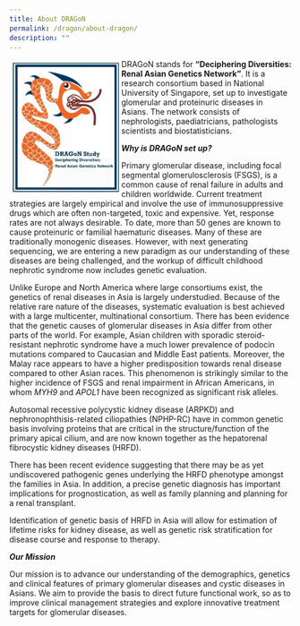 ```yaml
---
title: About DRAGoN
permalink: /dragon/about-dragon/
description: ""
---
```

<img src="/images/DRAGoN%20Asian%20Genetics%20Network/dragon-247x300.jpg" style="width:200px" align="left">

DRAGoN stands for **“Deciphering Diversities: Renal Asian Genetics Network”**. It is a research consortium based in National University of Singapore, set up to investigate glomerular and proteinuric diseases in Asians. The network consists of nephrologists, paediatricians, pathologists scientists and biostatisticians.

**_Why is DRAGoN set up?_**

Primary glomerular disease, including focal segmental glomerulosclerosis (FSGS), is a common cause of renal failure in adults and children worldwide. Current treatment strategies are largely empirical and involve the use of immunosuppressive drugs which are often non-targeted, toxic and expensive. Yet, response rates are not always desirable. To date, more than 50 genes are known to cause proteinuric or familial haematuric diseases. Many of these are traditionally monogenic diseases. However, with next generating sequencing, we are entering a new paradigm as our understanding of these diseases are being challenged, and the workup of difficult childhood nephrotic syndrome now includes genetic evaluation.

Unlike Europe and North America where large consortiums exist, the genetics of renal diseases in Asia is largely understudied. Because of the relative rare nature of the diseases, systematic evaluation is best achieved with a large multicenter, multinational consortium. There has been evidence that the genetic causes of glomerular diseases in Asia differ from other parts of the world. For example, Asian children with sporadic steroid-resistant nephrotic syndrome have a much lower prevalence of podocin mutations compared to Caucasian and Middle East patients. Moreover, the Malay race appears to have a higher predisposition towards renal disease compared to other Asian races. This phenomenon is strikingly similar to the higher incidence of FSGS and renal impairment in African Americans, in whom&nbsp;_MYH9_&nbsp;and&nbsp;_APOL1_&nbsp;have been recognized as significant risk alleles.

Autosomal recessive polycystic kidney disease (ARPKD) and nephronophthisis-related ciliopathies (NPHP-RC) have in common genetic basis involving proteins that are critical in the structure/function of the primary apical cilium, and are now known together as the hepatorenal fibrocystic kidney diseases (HRFD).

There has been recent evidence suggesting that there may be as yet undiscovered pathogenic genes underlying the HRFD phenotype amongst the families in Asia. In addition, a precise genetic diagnosis has important implications for prognostication, as well as family planning and planning for a renal transplant.

Identification of genetic basis of HRFD in Asia will allow for estimation of lifetime risks for kidney disease, as well as genetic risk stratification for disease course and response to therapy.

**_Our Mission_**

Our mission is to advance our understanding of the demographics, genetics and clinical features of primary glomerular diseases&nbsp;and cystic diseases in Asians. We aim to provide the basis to direct future functional work, so as to improve clinical management strategies and explore innovative treatment targets for glomerular diseases.